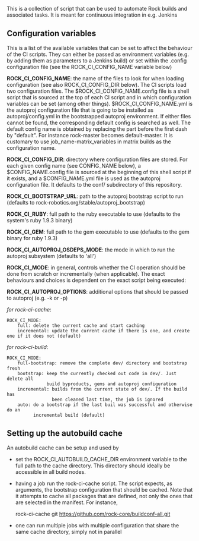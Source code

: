 This is a collection of script that can be used to automate Rock builds and
associated tasks. It is meant for continuous integration in e.g. Jenkins

Configuration variables
-----------------------
This is a list of the available variables that can be set to affect the behaviour
of the CI scripts. They can either be passed as environment variables (e.g. by
adding them as parameters to a Jenkins build) or set within the .config configuration
file (see the ROCK_CI_CONFIG_NAME variable below)

__ROCK_CI_CONFIG_NAME__: the name of the files to look for when loading
configuration (see also ROCK_CI_CONFIG_DIR below). The CI scripts load two
configuration files. The $ROCK_CI_CONFIG_NAME.config file is a shell script that
is sourced at the top of each CI script and in which configuration variables can
be set (among other things). $ROCK_CI_CONFIG_NAME.yml is the autoproj
configuration file that is going to be installed as autoproj/config.yml in the
bootstrapped autoproj environment. If either files cannot be found, the
corresponding default config is searched as well. The default config name is
obtained by replacing the part before the first dash by "default". For instance
rock-master becomes default-master. It is customary to use
job_name-matrix_variables in matrix builds as the configuration name.

__ROCK_CI_CONFIG_DIR__: directory where configuration files are stored. For each
given config name (see CONFIG_NAME below), a $CONFIG_NAME.config file is sourced
at the beginning of this shell script if it exists, and a $CONFIG_NAME.yml file
is used as the autoproj configuration file. It defaults to the conf/
subdirectory of this repository.

__ROCK_CI_BOOTSTRAP_URL__: path to the autoproj bootstrap script to run (defaults to
rock-robotics.org/stable/autoproj_bootstrap)

__ROCK_CI_RUBY__: full path to the ruby executable to use (defaults to the
system's ruby 1.9.3 binary)

__ROCK_CI_GEM__: full path to the gem executable to use (defaults to the gem
binary for ruby 1.9.3)

__ROCK_CI_AUTOPROJ_OSDEPS_MODE__: the mode in which to run the autoproj subsystem
(defaults to 'all')

__ROCK_CI_MODE__: in general, controls whether the CI operation should be done
from scratch or incrementally (when applicable). The exact behaviours and
choices is dependent on the exact script being executed:

__ROCK_CI_AUTOPROJ_OPTIONS__: additional options that should be passed to autoproj (e.g. -k or -p)

_for rock-ci-cache_:
```
ROCK_CI_MODE:
    full: delete the current cache and start caching
    incremental: update the current cache if there is one, and create one if it does not (default)
```

_for rock-ci-build_:
```
ROCK_CI_MODE:
    full-bootstrap: remove the complete dev/ directory and bootstrap fresh
    bootstrap: keep the currently checked out code in dev/. Just delete all
               build byproducts, gems and autoproj configuration
    incremental: builds from the current state of dev/. If the build has
                 been cleaned last time, the job is ignored
    auto: do a bootstrap if the last buil was successful and otherwise do an
          incremental build (default)
```

Setting up the autobuild cache
------------------------------
An autobuild cache can be setup and used by
 - set the ROCK_CI_AUTOBUILD_CACHE_DIR environment variable to the full path to the
   cache directory. This directory should ideally be accessible in all build
   nodes.
 - having a job run the rock-ci-cache script. The script expects, as arguments,
   the bootstrap configuration that should be cached. Note that it attempts to
   cache all packages that are defined, not only the ones that are selected in
   the manifest. For instance,

    rock-ci-cache git https://github.com/rock-core/buildconf-all.git
 - one can run multiple jobs with multiple configuration that share the same cache directory, simply not in parallel
